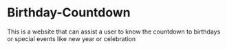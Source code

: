 # Birthday-Countdown
This is a website that can assist a user to know the countdown to birthdays or special events like new year or celebration

